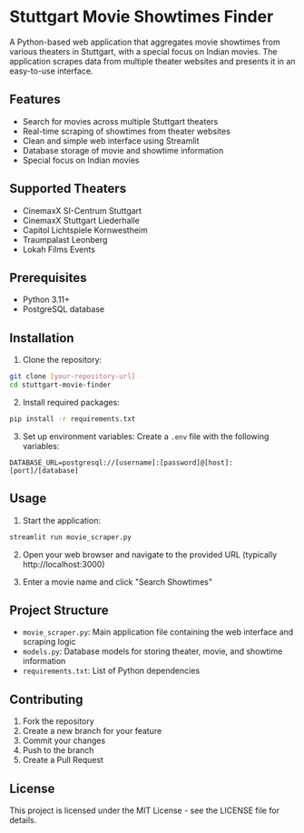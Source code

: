 # Stuttgart Movie Showtimes Finder

A Python-based web application that aggregates movie showtimes from various theaters in Stuttgart, with a special focus on Indian movies. The application scrapes data from multiple theater websites and presents it in an easy-to-use interface.

## Features

- Search for movies across multiple Stuttgart theaters
- Real-time scraping of showtimes from theater websites
- Clean and simple web interface using Streamlit
- Database storage of movie and showtime information
- Special focus on Indian movies

## Supported Theaters

- CinemaxX SI-Centrum Stuttgart
- CinemaxX Stuttgart Liederhalle
- Capitol Lichtspiele Kornwestheim
- Traumpalast Leonberg
- Lokah Films Events

## Prerequisites

- Python 3.11+
- PostgreSQL database

## Installation

1. Clone the repository:
```bash
git clone [your-repository-url]
cd stuttgart-movie-finder
```

2. Install required packages:
```bash
pip install -r requirements.txt
```

3. Set up environment variables:
Create a `.env` file with the following variables:
```
DATABASE_URL=postgresql://[username]:[password]@[host]:[port]/[database]
```

## Usage

1. Start the application:
```bash
streamlit run movie_scraper.py
```

2. Open your web browser and navigate to the provided URL (typically http://localhost:3000)

3. Enter a movie name and click "Search Showtimes"

## Project Structure

- `movie_scraper.py`: Main application file containing the web interface and scraping logic
- `models.py`: Database models for storing theater, movie, and showtime information
- `requirements.txt`: List of Python dependencies

## Contributing

1. Fork the repository
2. Create a new branch for your feature
3. Commit your changes
4. Push to the branch
5. Create a Pull Request

## License

This project is licensed under the MIT License - see the LICENSE file for details.
